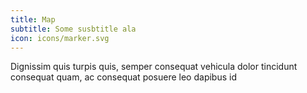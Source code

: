 ```yaml
---
title: Map
subtitle: Some susbtitle ala
icon: icons/marker.svg
---
```


Dignissim quis turpis quis, semper consequat vehicula dolor tincidunt consequat quam, ac consequat posuere leo dapibus id
